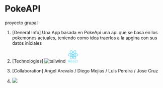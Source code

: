 # PokeAPI
 proyecto grupal

1. [General Info]   Una App basada en PokeApi una api que se basa en los pokemones actuales, teniendo como idea traerlos a la apgina con sus datos iniciales
2. [Technologies] <img src="https://www.vectorlogo.zone/logos/tailwindcss/tailwindcss-icon.svg" alt="tailwind" width="40" height="40"/> <img src="https://raw.githubusercontent.com/devicons/devicon/master/icons/react/react-original-wordmark.svg" alt="react" width="40" height="40"/>
3. [Collaboration]  Angel Arevalo / Diego Mejias / Luis Pereira / Jose Cruz 

4. <img src ="https://github.com/Aarevalo3108/PokeAPI/assets/151695151/970d4d6e-d7ad-45f9-ad52-c9c38547e319"/>



